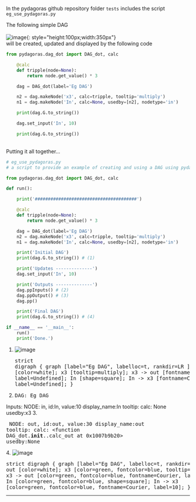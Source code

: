 In the pydagoras github repository folder `tests` includes the script `eg_use_pydagoras.py`

The following simple DAG
<br>
<br>
![image](images/eg_dag.png){: style="height:100px;width:350px"}
<br>
will be created, updated and displayed by the following code

``` python title="Import the necessary code from pydagoras" linenums="4" 
from pydagoras.dag_dot import DAG_dot, calc
```
``` python title="Define the node calculations" linenums="10" 
    @calc
    def tripple(node=None):
        return node.get_value() * 3
```
``` python title="Create the DAG" linenums="14" 
    dag = DAG_dot(label='Eg DAG')
```
``` python title="Define the input node and single calculation node" linenums="15" 
    n2 = dag.makeNode('x3', calc=tripple, tooltip='multiply')
    n1 = dag.makeNode('In', calc=None, usedby=[n2], nodetype='in')
```
``` python title="Print the initial DAG" linenums="19"
    print(dag.G.to_string())  
```
``` python title="Update the DAG input" linenums="22" 
    dag.set_input('In', 10)
```
``` python title="Print the final DAG" linenums="30"
    print(dag.G.to_string()) 
```
<br>
Putting it all together...

``` python title="eg_use_pydagoras.py" linenums="1"
# eg_use_pydagoras.py
# a script to provide an example of creating and using a DAG using pydagoras

from pydagoras.dag_dot import DAG_dot, calc

def run():

    print('#######################################')

    @calc
    def tripple(node=None):
        return node.get_value() * 3

    dag = DAG_dot(label='Eg DAG')
    n2 = dag.makeNode('x3', calc=tripple, tooltip='multiply')
    n1 = dag.makeNode('In', calc=None, usedby=[n2], nodetype='in')

    print('Initial DAG')
    print(dag.G.to_string()) # (1)

    print('Updates --------------')
    dag.set_input('In', 10)

    print('Outputs --------------')
    dag.ppInputs() # (2)
    dag.ppOutput() # (3)
    dag.pp() 

    print('Final DAG')
    print(dag.G.to_string()) # (4)

if __name__ == '__main__':
    run()
    print('Done.')

```

1.  ![image](images/eg_dag_start.png) <pre>strict digraph  {
	graph [label="Eg DAG",
		labelloc=t,
		rankdir=LR
	];
	out	 [color=white];
	x3	 [tooltip=multiply];
	x3 -> out	 [fontname=Courier,
		label=Undefined];
	In	 [shape=square];
	In -> x3	 [fontname=Courier,
		label=Undefined];
}</pre>
2.  <pre>DAG: Eg DAG
Inputs:
NODE: in, id:In, value:10
      display_name:In tooltip:
      calc: None usedby:x3</pre>
3.  <pre> NODE: out, id:out, value:30
      display_name:out tooltip: 
      calc: <function DAG_dot.__init__.<locals>.calc_out at 0x1007b9b20> usedby:None
    </pre>
4.  ![image](images/eg_dag_end.png) <pre>strict digraph  {
	graph [label="Eg DAG",
		labelloc=t,
		rankdir=LR
	];
	out	 [color=white];
	x3	 [color=green,
		fontcolor=blue,
		tooltip=multiply];
	x3 -> out	 [color=green,
		fontcolor=blue,
		fontname=Courier,
		label=30];
	In	 [color=green,
		fontcolor=blue,
		shape=square];
	In -> x3	 [color=green,
		fontcolor=blue,
		fontname=Courier,
		label=10];
}</pre>



------------------------


